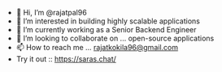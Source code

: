 - 👋 Hi, I’m @rajatpal96
- 👀 I’m interested in building highly scalable applications
- 🌱 I’m currently working as a Senior Backend Engineer 
- 💞️ I’m looking to collaborate on ... open-source applications
- 📫 How to reach me ... rajatkokila96@gmail.com
- Try it out :: https://saras.chat/

<!---
rajatpal96/rajatpal96 is a ✨ special ✨ repository because its `README.md` (this file) appears on your GitHub profile.
You can click the Preview link to take a look at your changes.
--->
